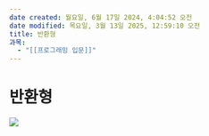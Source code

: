 ```yaml
---
date created: 월요일, 6월 17일 2024, 4:04:52 오전
date modified: 목요일, 3월 13일 2025, 12:59:10 오전
title: 반환형
과목:
  - "[[프로그래밍 입문]]"
---
```


# 반환형

![](https://i.imgur.com/DkoxR1n.png)
